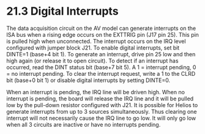 # 21.3 Digital Interrupts

The data acquisition circuit on the AV model can generate interrupts on the ISA bus when a rising edge occurs on the EXTTRIG pin \(J17 pin 25\). This pin is pulled high when unconnected. The interrupt occurs on the IRQ level configured with jumper block J21. To enable digital interrupts, set bit DINTE=1 \(base+4 bit 1\). To generate an interrupt, drive pin 25 low and then high again \(or release it to open circuit\). To detect if an interrupt has occurred, read the DINT status bit \(base+7 bit 5\). A 1 = interrupt pending, 0 = no interrupt pending. To clear the interrupt request, write a 1 to the CLRD bit \(base+0 bit 1\) or disable digital interrupts by setting DINTE=0. 

When an interrupt is pending, the IRQ line will be driven high. When no interrupt is pending, the board will release the IRQ line and it will be pulled low by the pull-down resistor configured with J21. It is possible for Helios to generate interrupts from up to 3 sources simultaneously. Thus clearing one interrupt will not necessarily cause the IRQ line to go low. It will only go low when all 3 circuits are inactive or have no interrupts pending.

